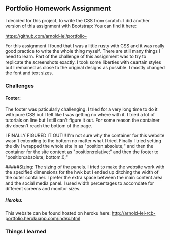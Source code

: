 ## Portfolio Homework Assignment

I decided for this project, to write the CSS from scratch. I did another version of this assignment with Bootstrap: You can find it here:

https://github.com/arnold-lei/portfolio-

For this assignment I found that I was a little rusty with CSS and it was really good practice to write the whole thing myself. There are still many things I need to learn. Part of the challenge of this assignment was to try to replicate the screenshots exactly. I took some liberties with ceartain styles but I remained as close to the original designs as possible. I mostly changed the font and text sizes. 

### Challenges

#### Footer:
The footer was paticularly challenging. I tried for a very long time to do it with pure CSS but I felt like I was getting no where with it. I tried a lot of tutorials on line but I still can't figure it out. For some reason the container div doesn't reach the bottom of the page.

I FINALLY FIGURED IT OUT!!! I'm not sure why the container for this website wasn't extending to the bottom no matter what I tried. Finally I tried setting the div I wrapped the whole site in as "position:absolute;" and then the container for the site content as "position:relative;" and then the footer to "position:absolute; bottom:0;" 
 
#####Sizing:
The sizing of the panels. I tried to make the website work with the specified dimensions for the hwk but I ended up ditching the width of the outer container. I prefer the extra space between the main content area and the social media panel. I used width percentages to accomdate for different screens and monitor sizes.

##### Heroku:
This website can be found hosted on heroku here:
http://arnold-lei-rcb-portfolio.herokuapp.com/index.html

### Things I learned



